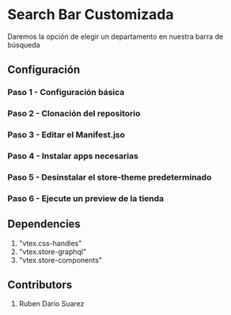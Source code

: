 # Search Bar Customizada

Daremos la opción de elegir un departamento en nuestra barra de búsqueda

## Configuración

### Paso 1 - Configuración básica

### Paso 2 - Clonación del repositorio

### Paso 3 - Editar el Manifest.jso

### Paso 4 - Instalar apps necesarias

### Paso 5 - Desinstalar el store-theme predeterminado

### Paso 6 - Ejecute un preview de la tienda

## Dependencies
1. "vtex.css-handles"
2. "vtex.store-graphql"
3. "vtex.store-components"

## Contributors

1. Ruben Dario Suarez
